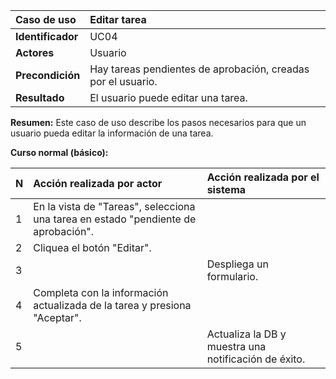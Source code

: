 | **Caso de uso**      | **Editar tarea** |
| :---        | :---        |
| **Identificador**      | UC04 |
| **Actores**      | Usuario |
| **Precondición**   | Hay tareas pendientes de aprobación, creadas por el usuario. |
| **Resultado**   | El usuario puede editar una tarea. |

**Resumen:**
Este caso de uso describe los pasos necesarios para que un usuario pueda editar la información de una tarea.

**Curso normal (básico):**

| **N**      | **Acción realizada por actor** | **Acción realizada por el sistema** |
| :---        | :---        | :---        |
| 1      | En la vista de "Tareas", selecciona una tarea en estado "pendiente de aprobación". |  |
| 2      | Cliquea el botón "Editar". |  |
| 3      |  | Despliega un formulario. |
| 4      | Completa con la información actualizada de la tarea y presiona "Aceptar". |  |
| 5      |  | Actualiza la DB y muestra una notificación de éxito. |
